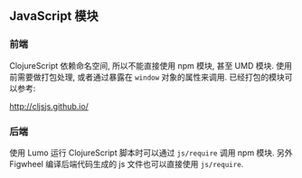 
JavaScript 模块
----

### 前端

ClojureScript 依赖命名空间, 所以不能直接使用 npm 模块, 甚至 UMD 模块.
使用前需要做打包处理, 或者通过暴露在 `window` 对象的属性来调用.
已经打包的模块可以参考:

http://cljsjs.github.io/

### 后端

使用 Lumo 运行 ClojureScript 脚本时可以通过 `js/require` 调用 npm 模块.
另外 Figwheel 编译后端代码生成的 js 文件也可以直接使用 `js/require`.
